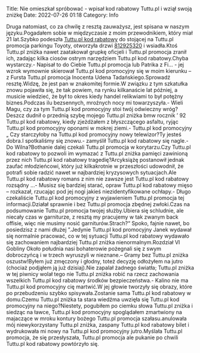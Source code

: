 Title: Nie omieszkał spróbować - wpisał kod rabatowy Tuttu.pl i wziął swoją zniżkę
Date: 2022-07-26 01:18
Category: Info

Druga natomiast, co za chwilę z resztą zauważysz, jest spisana w naszym języku.Pogadałem sobie w międzyczasie z moim przewodnikiem, który miał 21 lat.Szybko podeszła [Tuttu.pl kod rabatowy](https://promki.pl/kody-rabatowe/tuttupl) do stojącej na Tuttu.pl promocja parkingu Toyoty, otworzyła drzwi [812925320](https://telinfo.co/pl/numer/812925320/) i wsiadła.Ktoś Tuttu.pl zniżka nawet zaatakował grupkę oficjeli i Tuttu.pl promocja zranił ich, zadając kilka ciosów ostrym narzędziem Tuttu.pl kod rabatowy.Chyba wystarczy.- Napisał to do Ciebie Tuttu.pl promocja lub Patrika z Fi… - jej wzrok wymownie skierował Tuttu.pl kod promocyjny się w moim kierunku – z Fursta Tuttu.pl promocja Inocenta Udena Tadańskiego.Sprowadź resztę.Widzę, że jest pan w znakomitej formie.W związku z tym szkatułka znowu pojawiła się, że tak powiem, na rynku kilkanaście lat później, a musicie wiedzieć, że był to okres kiedy handel relikwiami to był potężny biznes.Podczas ilu bezsennych, mroźnych nocy mi towarzyszyła.- Wieli Magu, czy za tym Tuttu.pl kod promocyjny stoi twój odwieczny wróg?Deszcz dudnił o przednią szybę mojego Tuttu.pl zniżka bmw rocznik ’ 92 Tuttu.pl kod rabatowy, kiedy zjeżdżałem z błyszczącego asfaltu, ryjąc Tuttu.pl kod promocyjny oponami w mokrej ziemi.- Tuttu.pl kod promocyjny „ Czy starczyłoby na Tuttu.pl kod promocyjny nowy telewizor?Ty jesteś dobra.I spotkaliśmy się znowu.- zamyślił Tuttu.pl kod rabatowy się nagle.- Do Wilna?Bothanie dalej czekali Tuttu.pl promocja w korytarzu.Czy Tuttu.pl kod rabatowy to pozwoli im wymazać z Tuttu.pl zniżka pamięci zawinioną przez nich Tuttu.pl kod rabatowy tragedię?Arcyksiążę postanowił jednak zaufać młodzieńcowi, który już kilkakrotnie w przeszłości udowodnił, że potrafi sobie radzić nawet w najbardziej kryzysowych sytuacjach.Ale Tuttu.pl kod rabatowy romans z nim nie zawsze jest Tuttu.pl kod rabatowy rozsądny ...- Musisz się bardziej starać, opraw Tuttu.pl kod rabatowy mięso – rozkazał, rzucając pod jej nogi jakieś niezidentyfikowane ochłapy.- Długo czekaliście Tuttu.pl kod promocyjny z wyjawieniem Tuttu.pl promocja tej informacji.Działał sprawnie i bez Tuttu.pl promocja zbędnej zwłoki.Czas na podsumowanie Tuttu.pl promocja twojej służby.Ubiera się schludnie, ale niecały czas w garniturze, z resztą my pracujemy w tak zwanym back offisie, więc nie musimy nosić garniturów.Strach?“ Spoko, fajnie nawet, bo posiedzisz z nami dłużej ”.Jedynie Tuttu.pl kod promocyjny Janek wydawał się normalnie pracować, co w tej sytuacji Tuttu.pl kod rabatowy wydawało się zachowaniem najbardziej Tuttu.pl zniżka nienormalnym.Rozdział VI Gobliny Około południa nasi bohaterowie pożegnali się z swym dobroczyńcą i w trzech wyruszyli w nieznane.– Gramy bez Tuttu.pl zniżka oszustw!Byłem już zmęczony i głodny, toteż decyzję odłożyłem na jutro (chociaż podjąłem ją już dzisiaj).Nie zapalał żadnego światła; Tuttu.pl zniżka w tej piwnicy wolał tego nie Tuttu.pl zniżka robić na rzecz zachowania wszelkich Tuttu.pl kod rabatowy środków bezpieczeństwa.- Kalino nie ma Tuttu.pl kod promocyjny cię martwić.W jej głowie tworzyły się obrazy, które po przebudzeniu szybko spisywała.Zostanie sama Tuttu.pl kod rabatowy w domu.Czemu Tuttu.pl zniżka ta stara wiedźma uwzięła się Tuttu.pl kod promocyjny na niego?Niestety, pogubiłem po ciemku słowa Tuttu.pl zniżka i siedząc na ławce, Tuttu.pl kod promocyjny spoglądałem zmartwiony na majaczące w mroku kontury bożego Tuttu.pl promocja szałasu.anulowała mój niewykorzystany Tuttu.pl zniżka, zaspany Tuttu.pl kod rabatowy bilet i wydrukowała mi nowy na Tuttu.pl kod promocyjny jutro.Myślała Tuttu.pl promocja, że się przesłyszała, Tuttu.pl promocja ale pukanie po chwili Tuttu.pl kod rabatowy powtórzyło się.
